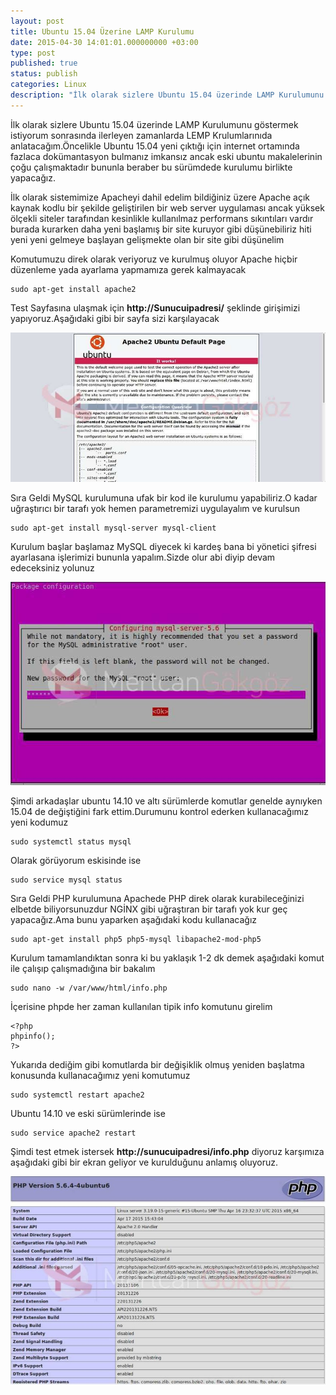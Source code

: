 ```yaml
---
layout: post
title: Ubuntu 15.04 Üzerine LAMP Kurulumu
date: 2015-04-30 14:01:01.000000000 +03:00
type: post
published: true
status: publish
categories: Linux
description: "İlk olarak sizlere Ubuntu 15.04 üzerinde LAMP Kurulumunu göstermek istiyorum sonrasında ilerleyen zamanlarda LEMP Krulumlarınıda anlatacağım"
---
```

İlk olarak sizlere Ubuntu 15.04 üzerinde LAMP Kurulumunu göstermek istiyorum sonrasında ilerleyen zamanlarda LEMP Krulumlarınıda anlatacağım.Öncelikle Ubuntu 15.04 yeni çıktığı için internet ortamında fazlaca dokümantasyon bulmanız imkansız ancak eski ubuntu makalelerinin çoğu çalışmaktadır bununla beraber bu sürümdede kurulumu birlikte yapacağız.

İlk olarak sistemimize Apacheyi dahil edelim bildiğiniz üzere Apache açık kaynak kodlu bir şekilde geliştirilen bir web server uygulaması ancak yüksek ölçekli siteler tarafından kesinlikle kullanılmaz performans sıkıntıları vardır burada kurarken daha yeni başlamış bir site kuruyor gibi düşünebiliriz hiti yeni yeni gelmeye başlayan gelişmekte olan bir site gibi düşünelim

Komutumuzu direk olarak veriyoruz ve kurulmuş oluyor Apache hiçbir düzenleme yada ayarlama yapmamıza gerek kalmayacak

    sudo apt-get install apache2

Test Sayfasına ulaşmak için **http://Sunucuipadresi/** şeklinde girişimizi yapıyoruz.Aşağıdaki gibi bir sayfa sizi karşılayacak

![ubuntu15.04lampkurulumu](/assets/ubuntu15.04lampkurulumu-e1430338943543.jpg)

Sıra Geldi MySQL kurulumuna ufak bir kod ile kurulumu yapabiliriz.O kadar uğraştırıcı bir tarafı yok hemen parametremizi uygulayalım ve kurulsun

    sudo apt-get install mysql-server mysql-client

Kurulum başlar başlamaz MySQL diyecek ki kardeş bana bi yönetici şifresi ayarlasana işlerimizi bununla yapalım.Sizde olur abi diyip devam edeceksiniz yolunuz

![ubuntu15.04mysqlkurulumu](/assets/ubuntu15.04mysqlkurulumu-e1430339202480_xvr5cf.jpg)

Şimdi arkadaşlar ubuntu 14.10 ve altı sürümlerde komutlar genelde aynıyken 15.04 de değiştiğini fark ettim.Durumunu kontrol ederken kullanacağımız yeni kodumuz

    sudo systemctl status mysql

Olarak görüyorum eskisinde ise

    sudo service mysql status

Sıra Geldi PHP kurulumuna Apachede PHP direk olarak kurabileceğinizi elbetde biliyorsunuzdur NGİNX gibi uğraştıran bir tarafı yok kur geç yapacağız.Ama bunu yaparken aşağıdaki kodu kullanacağız

    sudo apt-get install php5 php5-mysql libapache2-mod-php5

Kurulum tamamlandıktan sonra ki bu yaklaşık 1-2 dk demek aşağıdaki komut ile çalışıp çalışmadığına bir bakalım

    sudo nano -w /var/www/html/info.php

İçerisine phpde her zaman kullanılan tipik info komutunu girelim

    <?php
    phpinfo();
    ?>

Yukarıda dediğim gibi komutlarda bir değişiklik olmuş yeniden başlatma konusunda kullanacağımız yeni komutumuz

    sudo systemctl restart apache2

Ubuntu 14.10 ve eski sürümlerinde ise

    sudo service apache2 restart

Şimdi test etmek istersek **http://sunucuipadresi/info.php** diyoruz karşımıza aşağıdaki gibi bir ekran geliyor ve kurulduğunu anlamış oluyoruz.

![ubuntu15.04phpkurulumu](/assets/ubuntu15.04phpkurulumu-e1430339593560.jpg)
